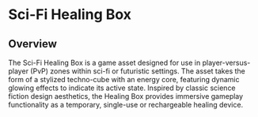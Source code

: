 # Sci-Fi Healing Box

## Overview

The Sci-Fi Healing Box is a game asset designed for use in player-versus-player (PvP) zones within sci-fi or futuristic settings. The asset takes the form of a stylized techno-cube with an energy core, featuring dynamic glowing effects to indicate its active state. Inspired by classic science fiction design aesthetics, the Healing Box provides immersive gameplay functionality as a temporary, single-use or rechargeable healing device.
